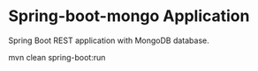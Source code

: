 # Spring-boot-mongo Application
Spring Boot REST application with MongoDB database. 

mvn clean spring-boot:run

